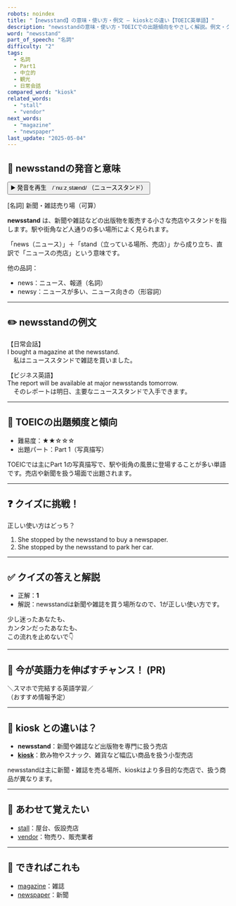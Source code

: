 ```yaml
---
robots: noindex
title: "【newsstand】の意味・使い方・例文 ― kioskとの違い【TOEIC英単語】"
description: "newsstandの意味・使い方・TOEICでの出題傾向をやさしく解説。例文・クイズ付きでkioskとの違いもわかりやすく学べます。"
word: "newsstand"
part_of_speech: "名詞"
difficulty: "2"
tags:
  - 名詞
  - Part1
  - 中立的
  - 観光
  - 日常会話
compared_word: "kiosk"
related_words:
  - "stall"
  - "vendor"
next_words:
  - "magazine"
  - "newspaper"
last_update: "2025-05-04"
---
```


## 🔰 newsstandの発音と意味

<button class="play-audio" onclick="playTTS('newsstand')">
  <span class="play-audio-main">
    ▶️ 発音を再生　/ˈnuːzˌstænd/
  </span>
  <span class="play-audio-sub">
    （ニューススタンド）
  </span>
</button>

[名詞] 新聞・雑誌売り場（可算）

**newsstand** は、新聞や雑誌などの出版物を販売する小さな売店やスタンドを指します。駅や街角など人通りの多い場所によく見られます。

「news（ニュース）」＋「stand（立っている場所、売店）」から成り立ち、直訳で「ニュースの売店」という意味です。

他の品詞：  
- news：ニュース、報道（名詞）
- newsy：ニュースが多い、ニュース向きの（形容詞）

---

## ✏️ newsstandの例文

【日常会話】  
I bought a magazine at the newsstand.  
　私はニューススタンドで雑誌を買いました。

【ビジネス英語】  
The report will be available at major newsstands tomorrow.  
　そのレポートは明日、主要なニューススタンドで入手できます。

---

## 🎯 TOEICの出題頻度と傾向

- 難易度：★★☆☆☆
- 出題パート：Part 1（写真描写）

TOEICでは主にPart 1の写真描写で、駅や街角の風景に登場することが多い単語です。売店や新聞を扱う場面で出題されます。

---

## ❓ クイズに挑戦！

正しい使い方はどっち？

1. She stopped by the newsstand to buy a newspaper.  
2. She stopped by the newsstand to park her car.

---

## ✅ クイズの答えと解説

- 正解：**1**
- 解説：newsstandは新聞や雑誌を買う場所なので、1が正しい使い方です。

少し迷ったあなたも、  
カンタンだったあなたも、  
この流れを止めないで👇️

---

## 🚀 今が英語力を伸ばすチャンス！ (PR)

<div class="info-center">
＼スマホで完結する英語学習／<br>  
（おすすめ情報予定）
</div>

---

## 🤔  kiosk との違いは？

- **newsstand**：新聞や雑誌など出版物を専門に扱う売店
- **[kiosk](/kiosk)**：飲み物やスナック、雑貨など幅広い商品を扱う小型売店

newsstandは主に新聞・雑誌を売る場所、kioskはより多目的な売店で、扱う商品が異なります。

---

## 🧩 あわせて覚えたい

- [stall](/stall)：屋台、仮設売店
- [vendor](/vendor)：物売り、販売業者

---

## 📖 できればこれも

- [magazine](/magazine)：雑誌
- [newspaper](/newspaper)：新聞

<!-- cvid: aid36_bid47 -->

